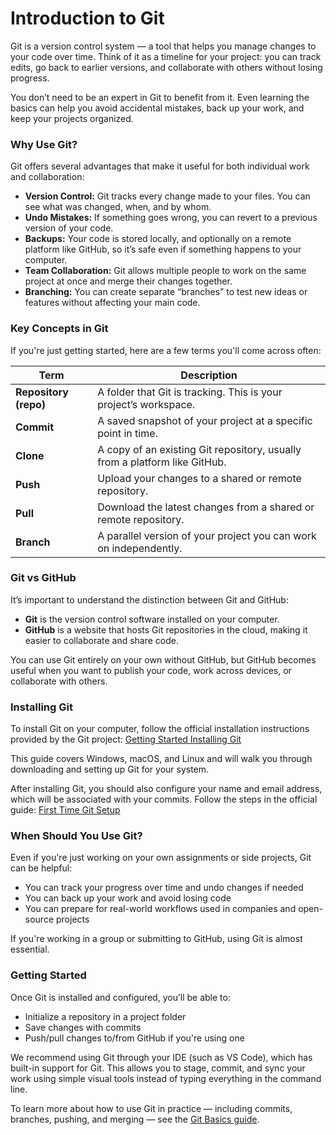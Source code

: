 # Introduction to Git

Git is a version control system — a tool that helps you manage changes to your code over time. Think of it as a timeline for your project: you can track edits, go back to earlier versions, and collaborate with others without losing progress.

You don’t need to be an expert in Git to benefit from it. Even learning the basics can help you avoid accidental mistakes, back up your work, and keep your projects organized.


### **Why Use Git?**

Git offers several advantages that make it useful for both individual work and collaboration:

* **Version Control:** Git tracks every change made to your files. You can see what was changed, when, and by whom.
* **Undo Mistakes:** If something goes wrong, you can revert to a previous version of your code.
* **Backups:** Your code is stored locally, and optionally on a remote platform like GitHub, so it’s safe even if something happens to your computer.
* **Team Collaboration:** Git allows multiple people to work on the same project at once and merge their changes together.
* **Branching:** You can create separate “branches” to test new ideas or features without affecting your main code.


### **Key Concepts in Git**

If you're just getting started, here are a few terms you'll come across often:

| Term        | Description                                                                 |
|-------------|-----------------------------------------------------------------------------|
| **Repository (repo)** | A folder that Git is tracking. This is your project’s workspace.        |
| **Commit**   | A saved snapshot of your project at a specific point in time.              |
| **Clone**    | A copy of an existing Git repository, usually from a platform like GitHub. |
| **Push**     | Upload your changes to a shared or remote repository.                      |
| **Pull**     | Download the latest changes from a shared or remote repository.            |
| **Branch**   | A parallel version of your project you can work on independently.          |


### **Git vs GitHub**

It’s important to understand the distinction between Git and GitHub:

- **Git** is the version control software installed on your computer.
- **GitHub** is a website that hosts Git repositories in the cloud, making it easier to collaborate and share code.

You can use Git entirely on your own without GitHub, but GitHub becomes useful when you want to publish your code, work across devices, or collaborate with others.


### **Installing Git**

To install Git on your computer, follow the official installation instructions provided by the Git project: [Getting Started Installing Git](https://git-scm.com/book/en/v2/Getting-Started-Installing-Git)

This guide covers Windows, macOS, and Linux and will walk you through downloading and setting up Git for your system.

After installing Git, you should also configure your name and email address, which will be associated with your commits. Follow the steps in the official guide: [First Time Git Setup](https://git-scm.com/book/en/v2/Getting-Started-First-Time-Git-Setup)


### **When Should You Use Git?**

Even if you're just working on your own assignments or side projects, Git can be helpful:

* You can track your progress over time and undo changes if needed
* You can back up your work and avoid losing code
* You can prepare for real-world workflows used in companies and open-source projects

If you're working in a group or submitting to GitHub, using Git is almost essential.


### **Getting Started**

Once Git is installed and configured, you’ll be able to:
- Initialize a repository in a project folder
- Save changes with commits
- Push/pull changes to/from GitHub if you're using one

We recommend using Git through your IDE (such as VS Code), which has built-in support for Git. This allows you to stage, commit, and sync your work using simple visual tools instead of typing everything in the command line.

To learn more about how to use Git in practice — including commits, branches, pushing, and merging — see the [Git Basics guide](./git_basics.md).